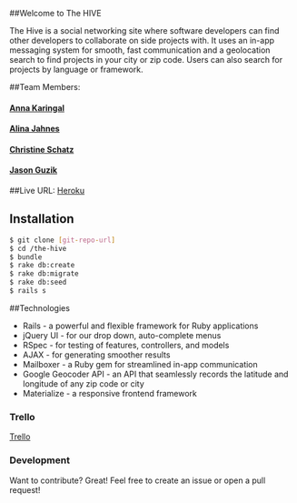 ##Welcome to The HIVE

The Hive is a social networking site where software developers can find other developers to collaborate on side projects with. It uses an in-app messaging system for smooth, fast communication and a geolocation search to find projects in your city or zip code. Users can also search for projects by language or framework.

##Team Members:
#### [Anna Karingal](https://github.com/annakaringal)
#### [Alina Jahnes](https://github.com/alinajahnes)
#### [Christine Schatz](https://github.com/ChristineSchatz)
#### [Jason Guzik](https://github.com/jguzik83)

##Live URL:
[Heroku](http://code-hive.herokuapp.com/)

## Installation

```sh
$ git clone [git-repo-url]
$ cd /the-hive
$ bundle
$ rake db:create
$ rake db:migrate
$ rake db:seed
$ rails s
```

##Technologies
* Rails - a powerful and flexible framework for Ruby applications
* jQuery UI - for our drop down, auto-complete menus
* RSpec - for testing of features, controllers, and models
* AJAX - for generating smoother results
* Mailboxer - a Ruby gem for streamlined in-app communication
* Google Geocoder API - an API that seamlessly records the latitude and longitude of any zip code or city
* Materialize - a responsive frontend framework


### Trello
[Trello](https://trello.com/b/K6gVHhgt/final-project-working-title)


### Development

Want to contribute? Great! Feel free to create an issue or open a pull request!


